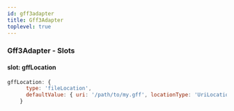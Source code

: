 ```yaml
---
id: gff3adapter
title: Gff3Adapter
toplevel: true
---
```


### Gff3Adapter - Slots

#### slot: gffLocation

```js
gffLocation: {
      type: 'fileLocation',
      defaultValue: { uri: '/path/to/my.gff', locationType: 'UriLocation' },
    }
```
